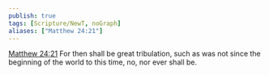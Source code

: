 ```yaml
---
publish: true
tags: [Scripture/NewT, noGraph]
aliases: ["Matthew 24:21"]
---
```

[Matthew 24:21](https://churchofjesuschrist.org/study/scriptures/nt/matt/24?lang=eng&id=p21#p21) For then shall be great tribulation, such as was not since the beginning of the world to this time, no, nor ever shall be.
